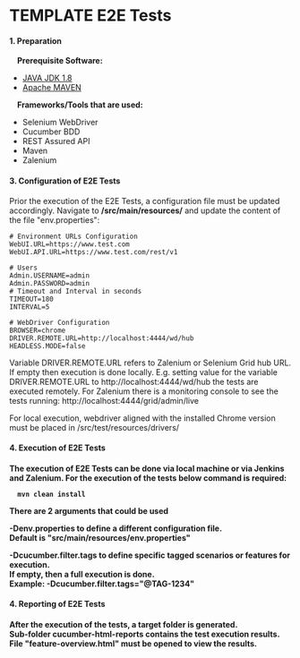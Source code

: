 <h1>TEMPLATE E2E Tests</h1>

<h4>1. Preparation</h4>

<b>&emsp;Prerequisite Software:</b>

- [JAVA JDK 1.8](http://www.oracle.com/technetwork/pt/java/javase/downloads/jdk8-downloads-2133151.html)
- [Apache MAVEN](https://maven.apache.org/download.cgi)

<b>&emsp;Frameworks/Tools that are used:</b>
- Selenium WebDriver
- Cucumber BDD
- REST Assured API
- Maven
- Zalenium
                    
<h4>3. Configuration of E2E Tests</h4>

Prior the execution of the E2E Tests, a configuration file must be updated accordingly. 
Navigate to <b>/src/main/resources/</b> and update the content of the file "env.properties": 

    # Environment URLs Configuration
    WebUI.URL=https://www.test.com
    WebUI.API.URL=https://www.test.com/rest/v1
    
    # Users
    Admin.USERNAME=admin
    Admin.PASSWORD=admin
    # Timeout and Interval in seconds
    TIMEOUT=180
    INTERVAL=5
    
    # WebDriver Configuration
    BROWSER=chrome
    DRIVER.REMOTE.URL=http://localhost:4444/wd/hub
    HEADLESS.MODE=false

Variable DRIVER.REMOTE.URL refers to Zalenium or Selenium Grid hub URL. If empty then execution is done locally. 
E.g. setting value for the variable DRIVER.REMOTE.URL to http://localhost:4444/wd/hub the tests are executed remotely.
For Zalenium there is a monitoring console to see the tests running: http://localhost:4444/grid/admin/live

For local execution, webdriver aligned with the installed Chrome version must be placed in /src/test/resources/drivers/
        
<h4>4. Execution of E2E Tests<h4>

The execution of E2E Tests can be done via local machine or via Jenkins and Zalenium. For the execution of the tests below command is required:

      mvn clean install

There are 2 arguments that could be used

<b>-Denv.properties</b> to define a different configuration file.<br>Default is "src/main/resources/env.properties"

<b>-Dcucumber.filter.tags</b> to define specific tagged scenarios or features for execution.<br>If empty, then a full execution is done.<br>Example:
-Dcucumber.filter.tags="@TAG-1234"

<h4>4. Reporting of E2E Tests<h4>

After the execution of the tests, a target folder is generated.
<br>Sub-folder cucumber-html-reports contains the test execution results.
<br>File "feature-overview.html" must be opened to view the results.

